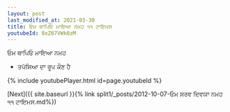 ```yaml
---
layout: post
last_modified_at: 2021-03-30
title: ਓਮ ਥਾਪਿਓ ਮਾਇਆ ਨਮਹ ੧੧ ਟਾਇਮਸ
youtubeId: 8xZ67VWk0zM
---
```

 
 
 ਓਮ ਥਾਪਿਓ ਮਾਇਆ ਨਮਹ  
 
 -  ਤਪੱਸਿਆ ਦਾ ਰੂਪ ਕੌਣ ਹੈ 
 
  
 
  
 
 
 
 
 
 


{% include youtubePlayer.html id=page.youtubeId %}
 
[Next]({{ site.baseurl }}{% link  split1/_posts/2012-10-07-ਓਮ ਸਰਵ ਦਿਵਯਾ ਨਮਹ ੧੧ ਟਾਇਮਸ.md%})
 
